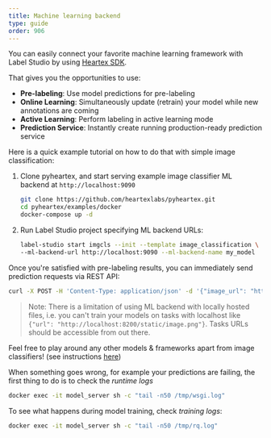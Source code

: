 ```yaml
---
title: Machine learning backend
type: guide
order: 906
---
```


You can easily connect your favorite machine learning framework with Label Studio by using [Heartex SDK](https://github.com/heartexlabs/pyheartex). 

That gives you the opportunities to use:
- **Pre-labeling**: Use model predictions for pre-labeling
- **Online Learning**: Simultaneously update (retrain) your model while new annotations are coming
- **Active Learning**: Perform labeling in active learning mode
- **Prediction Service**: Instantly create running production-ready prediction service

Here is a quick example tutorial on how to do that with simple image classification:
   
1. Clone pyheartex, and start serving example image classifier ML backend at `http://localhost:9090`
    ```bash
    git clone https://github.com/heartexlabs/pyheartex.git
    cd pyheartex/examples/docker
    docker-compose up -d
    ```
   
2. Run Label Studio project specifying ML backend URLs:

    ```bash
    label-studio start imgcls --init --template image_classification \
    --ml-backend-url http://localhost:9090 --ml-backend-name my_model
    ```
    
Once you're satisfied with pre-labeling results, you can immediately send prediction requests via REST API:
```bash
curl -X POST -H 'Content-Type: application/json' -d '{"image_url": "https://go.heartex.net/static/samples/sample.jpg"}' http://localhost:8200/predict
```

> Note: There is a limitation of using ML backend with locally hosted files, i.e. you can't train your models on tasks with localhost like `{"url": "http://localhost:8200/static/image.png"}`. Tasks URLs should be accessible from out there. 


Feel free to play around any other models & frameworks apart from image classifiers! (see instructions [here](https://github.com/heartexlabs/pyheartex#advanced-usage))

When something goes wrong, for example your predictions are failing, the first thing to do is to check the _runtime logs_

```bash
docker exec -it model_server sh -c "tail -n50 /tmp/wsgi.log"
```

To see what happens during model training, check _training logs_:

```bash
docker exec -it model_server sh -c "tail -n50 /tmp/rq.log"
```
